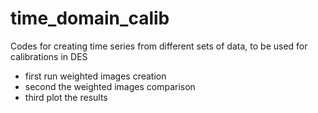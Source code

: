 # time_domain_calib
Codes for creating time series from different sets of data, to be used for calibrations in DES
 - first run weighted images creation
 - second the weighted images comparison
 - third plot the results
